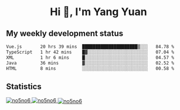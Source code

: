 <h1 align="center">Hi 👋, I'm Yang Yuan</h1>


## My weekly development status
<!--START_SECTION:waka-->

```txt
Vue.js       20 hrs 39 mins  █████████████████████▒░░░   84.78 %
TypeScript   1 hr 42 mins    █▓░░░░░░░░░░░░░░░░░░░░░░░   07.04 %
XML          1 hr 6 mins     █░░░░░░░░░░░░░░░░░░░░░░░░   04.57 %
Java         36 mins         ▓░░░░░░░░░░░░░░░░░░░░░░░░   02.52 %
HTML         8 mins          ░░░░░░░░░░░░░░░░░░░░░░░░░   00.58 %
```

<!--END_SECTION:waka-->

## Statistics
<a href="https://github.com/anuraghazra/github-readme-stats">
  <img src="https://github-readme-stats.vercel.app/api/top-langs/?username=no5no6&theme=dracula" alt="no5no6">
</a>
<a href="https://github.com/anuraghazra/github-readme-stats">
  <img src="https://github-readme-stats.vercel.app/api?username=no5no6&show_icons=true&theme=dracula&line_height=40" alt="no5no6">
</a>
<a href="https://github.com/anuraghazra/github-readme-stats">
  <img align="center" src="https://github-readme-streak-stats.herokuapp.com/?user=no5no6&theme=dracula" alt="no5no6" />
</a>